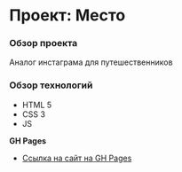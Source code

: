# Проект: Место

### Обзор проекта

Аналог инстаграма для путешественников

### Обзор технологий

* HTML 5
* CSS 3
* JS

**GH Pages**

* [Ссылка на сайт на GH Pages ](https://clevergirafffa.github.io/mesto/)

